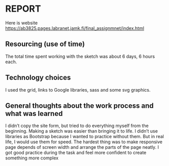# REPORT 
Here is website 
https://ab3825.pages.labranet.jamk.fi/final_assignmnet/index.html

## Resourcing (use of time)
The total time spent working with the sketch was about 6 days, 6 hours each.

## Technology choices
I used the grid, links to Google libraries, sass and some svg graphics.

## General thoughts about the work process and what was learned
I didn’t copy the site form, but tried to do everything myself from the beginning. Making a sketch was easier than bringing it to life. I didn’t use libraries as Bootstrap because I wanted to practice without them. But in real life, I would use them for speed. The hardest thing was to make responsive page depends of screen width and arrange the parts of the page neatly. I got good practice during the task and feel more confident to create something more complex



